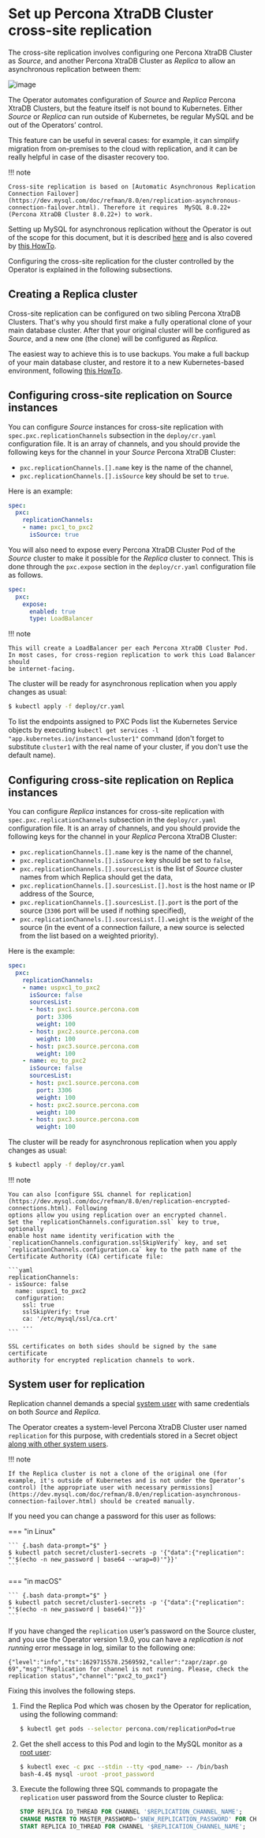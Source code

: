 # Set up Percona XtraDB Cluster cross-site replication

The cross-site replication involves configuring one Percona XtraDB Cluster as *Source*, and another Percona XtraDB Cluster as *Replica* to allow an asynchronous replication between them:

![image](assets/images/pxc-replication.svg)

The Operator automates configuration of *Source* and *Replica* Percona XtraDB Clusters, but the feature itself is not bound to Kubernetes. Either *Source* or *Replica* can run outside of Kubernetes, be regular MySQL and be out of the Operators’ control.

This feature can be useful in several cases: for example, it can simplify migration from on-premises to the cloud with replication, and it can be really helpful in case of the disaster recovery too.

!!! note

    Cross-site replication is based on [Automatic Asynchronous Replication Connection Failover](https://dev.mysql.com/doc/refman/8.0/en/replication-asynchronous-connection-failover.html). Therefore it requires  MySQL 8.0.22+ (Percona XtraDB Cluster 8.0.22+) to work.

Setting up MySQL for asynchronous replication without the Operator is out of the scope for this document, but it is described [here](https://www.percona.com/blog/2021/04/14/what-you-can-do-with-auto-failover-and-percona-distribution-for-mysql-8-0-x/) and is also covered by [this HowTo](backups-move-from-external-db.md).

Configuring the cross-site replication for the cluster controlled by the Operator is explained in the following subsections.

## Creating a Replica cluster

Cross-site replication can be configured on two sibling Percona XtraDB Clusters.
That's why you should first make a fully operational clone of your main database cluster. After that your original cluster will be configured as *Source*, and a new one (the clone) will be configured as *Replica*.

The easiest way to achieve this is to use backups. You make a full backup of your main database cluster, and restore it to a new Kubernetes-based environment, following [this HowTo](backups-restore-to-new-cluster.md).

## Configuring cross-site replication on Source instances

You can configure *Source* instances for cross-site replication with `spec.pxc.replicationChannels` subsection in the `deploy/cr.yaml` configuration file. It is an array of channels, and you should provide the following keys for the channel in your *Source* Percona XtraDB Cluster:

* `pxc.replicationChannels.[].name` key is the name of the channel,
* `pxc.replicationChannels.[].isSource` key should be set to `true`.

Here is an example:

```yaml
spec:
  pxc:
    replicationChannels:
    - name: pxc1_to_pxc2
      isSource: true
```

<a name="exposing-instances-of-percona-xtradb-cluster"></a> You will also
need to expose every Percona XtraDB Cluster Pod of the *Source* cluster to
make it possible for the *Replica* cluster to connect. This is done through the
`pxc.expose` section in the `deploy/cr.yaml` configuration file as follows.

```yaml
spec:
  pxc:
    expose:
      enabled: true
      type: LoadBalancer
```

!!! note

    This will create a LoadBalancer per each Percona XtraDB Cluster Pod.
    In most cases, for cross-region replication to work this Load Balancer should
    be internet-facing.

The cluster will be ready for asynchronous replication when you apply changes as usual:

``` {.bash data-prompt="$" }
$ kubectl apply -f deploy/cr.yaml
```

To list the endpoints assigned to PXC Pods list the Kubernetes Service objects by
executing `kubectl get services -l "app.kubernetes.io/instance=cluster1"` command
(don't forget to substitute `cluster1` with the real name of your cluster, if you
don't use the default name).

## Configuring cross-site replication on Replica instances

You can configure *Replica* instances for cross-site replication with `spec.pxc.replicationChannels` subsection in the `deploy/cr.yaml` configuration file. It is an array of channels, and you should provide the following keys for the channel in your *Replica* Percona XtraDB Cluster:

* `pxc.replicationChannels.[].name` key is the name of the channel,
* `pxc.replicationChannels.[].isSource` key should be set to `false`,
* `pxc.replicationChannels.[].sourcesList` is the list of *Source* cluster names from which Replica should get the data,
* `pxc.replicationChannels.[].sourcesList.[].host` is the host name or IP address of the Source,
* `pxc.replicationChannels.[].sourcesList.[].port` is the port of the source (`3306` port will be used if nothing specified),
* `pxc.replicationChannels.[].sourcesList.[].weight` is the *weight* of the source (in the event of a connection failure, a new source is selected from the list based on a weighted priority).

Here is the example:

```yaml
spec:
  pxc:
    replicationChannels:
    - name: uspxc1_to_pxc2
      isSource: false
      sourcesList:
      - host: pxc1.source.percona.com
        port: 3306
        weight: 100
      - host: pxc2.source.percona.com
        weight: 100
      - host: pxc3.source.percona.com
        weight: 100
    - name: eu_to_pxc2
      isSource: false
      sourcesList:
      - host: pxc1.source.percona.com
        port: 3306
        weight: 100
      - host: pxc2.source.percona.com
        weight: 100
      - host: pxc3.source.percona.com
        weight: 100
```

The cluster will be ready for asynchronous replication when you apply changes as usual:

``` {.bash data-prompt="$" }
$ kubectl apply -f deploy/cr.yaml
```
<a name="replication-ssl">

!!! note

    You can also [configure SSL channel for replication](https://dev.mysql.com/doc/refman/8.0/en/replication-encrypted-connections.html). Following 
    options allow you using replication over an encrypted channel.
    Set the `replicationChannels.configuration.ssl` key to true, optionally
    enable host name identity verification with the
    `replicationChannels.configuration.sslSkipVerify` key, and set
    `replicationChannels.configuration.ca` key to the path name of the
    Certificate Authority (CA) certificate file:
    
    ```yaml
    replicationChannels:
    - isSource: false
      name: uspxc1_to_pxc2
      configuration:
        ssl: true
        sslSkipVerify: true
        ca: '/etc/mysql/ssl/ca.crt'
        ...
    ```
    
    SSL certificates on both sides should be signed by the same certificate
    authority for encrypted replication channels to work.

## System user for replication

Replication channel demands a special [system user](users.md#users-system-users) with same credentials on both *Source* and *Replica*.

The Operator creates a system-level Percona XtraDB Cluster user named `replication` for this purpose, with
credentials stored in a Secret object [along with other system users](users.md#users-system-users).

!!! note

    If the Replica cluster is not a clone of the original one (for example, it's outside of Kubernetes and is not under the Operator’s control) [the appropriate user with necessary permissions](https://dev.mysql.com/doc/refman/8.0/en/replication-asynchronous-connection-failover.html) should be created manually.

If you need you can change a password for this user as follows:

=== "in Linux"

    ``` {.bash data-prompt="$" }
    $ kubectl patch secret/cluster1-secrets -p '{"data":{"replication": "'$(echo -n new_password | base64 --wrap=0)'"}}'
    ```

=== "in macOS"

    ``` {.bash data-prompt="$" }
    $ kubectl patch secret/cluster1-secrets -p '{"data":{"replication": "'$(echo -n new_password | base64)'"}}'
    ```

If you have changed the `replication` user’s password on the Source cluster, and you use the Operator version 1.9.0, you can have a *replication is not running* error message in log, similar to the following one:

``` {.text .no-copy}
{"level":"info","ts":1629715578.2569592,"caller":"zapr/zapr.go 69","msg":"Replication for channel is not running. Please, check the replication status","channel":"pxc2_to_pxc1"}
```

Fixing this involves the following steps.

1. Find the Replica Pod which was chosen by the Operator for replication, using the following command:

    ``` {.bash data-prompt="$" }
    $ kubectl get pods --selector percona.com/replicationPod=true
    ```

2. Get the shell access to this Pod and login to the MySQL monitor as a [root user](users.md#users-system-users):

    ``` {.bash data-prompt="$" }
    $ kubectl exec -c pxc --stdin --tty <pod_name> -- /bin/bash
    bash-4.4$ mysql -uroot -proot_password
    ```

3. Execute the following three SQL commands to propagate the `replication` user password from the Source cluster to Replica:

    ```sql
    STOP REPLICA IO_THREAD FOR CHANNEL '$REPLICATION_CHANNEL_NAME';
    CHANGE MASTER TO MASTER_PASSWORD='$NEW_REPLICATION_PASSWORD' FOR CHANNEL '$REPLICATION_CHANNEL_NAME';
    START REPLICA IO_THREAD FOR CHANNEL '$REPLICATION_CHANNEL_NAME';
    ```
